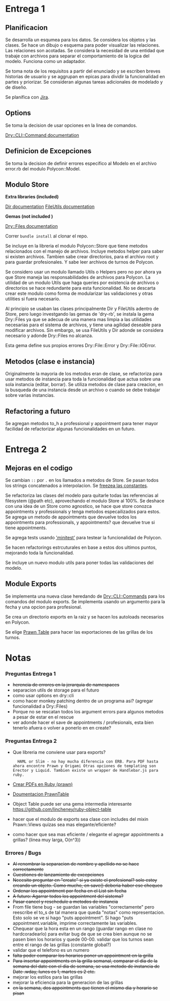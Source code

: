 # Entrega 1
## Planificacion 

Se desarrolla un esqumea para los datos. Se considera los objetos y las clases. Se hace un dibujo o esquema para poder visualizar las relaciones. Las relaciones son acotadas. Se considera la necesidad de una entidad que trabaje con archivos para separar el comportamiento de la logica del modelo. Funciona como un adaptador.

Se toma nota de los requisitos a partir del enunciado y se escriben breves historias de usuario y se aggrupan en epicas para dividir la funcionalidad en partes y priorizar. Se consideran algunas tareas adicionales de modelado y de diseño. 

Se planifica con [Jira](https://intimari.atlassian.net/jira/software/projects/POL/boards/1). 

## Options

Se toma la decision de usar opciones en la linea de comandos. 

[Dry::CLI::Command documentation](https://dry-rb.org/gems/dry-cli/0.6/)

## Definicion de Excepciones 

Se toma la decision de definir errores especifico al Modelo en el archivo error.rb del modulo Polycon::Model. 

## Modulo Store

__Extra libraries (included)__

[Dir documentation](https://ruby-doc.org/core-2.7.3/Dir.html#method-c-entries)
[FileUtils documentation](https://ruby-doc.org/stdlib-2.7.3/libdoc/fileutils/rdoc/FileUtils.html)

__Gemas (not included )__

[Dry::Files documentation](https://dry-rb.org/gems/dry-files/0.1/file-system-utilities/)

Correr ``` bundle install ``` al clonar el repo. 

Se incluye en la libreria el modulo Polycon::Store que tiene metodos relacionados con el manejo de archivos. Incluye metodos helper para saber si existen archivos. Tambien sabe crear directorios, para el archivo root y para guardar profesionales. Y sabe leer archivos de turnos de  Polycon. 

Se considero usar un modulo llamado Utils o Helpers pero no por ahora ya que Store maneja las responsabilidades de archivos para Polycon. La utilidad de un modulo Utils que haga queries por existencia de archivos o directorios se hace redundante para esta funcionalidad. No se descarta crear este modulo como forma de modularizar las validaciones y otras utilities si fuera necesario. 

Al principio se usaban las clases principalmente Dir y FileUtils adentro de Store, pero luego investgando las gemas de 'dry-rb', se instala la gema Dry::Files ya que se adecua de una manera mas limpia a las utilidades necesarias para el sistema de archivos, y tiene una agilidad deseable para modificar archivos. Sin embargo, se usa FileUtils y Dir adonde se considera necesario y adonde Dry::Files no alcanza. 

Esta gema define sus propios errores Dry::File::Error y Dry::File::IOError.

## Metodos (clase e instancia)

Originalmente la mayoria de los metodos eran de clase, se refactoriza para usar metodos de instancia para toda la funcionalidad que actua sobre una sola instancia (editar, borrar). Se utiliza metodos de clase para creacion, en la busqueda de una instancia desde un archivo o cuando se debe trabajar sobre varias instancias. 

## Refactoring a futuro 

Se agregan metodos to_h a professional y appointment para tener mayor facilidad de refactorizar algunas funcionalidades en un futuro.  

# Entrega 2


## Mejoras en el codigo

Se cambian `::` por `.` en los llamados a metodos de Store. Se pasan todos los strings concatenados a interpolacion. Se [freezea las constantes](https://hackernoon.com/freeze-your-constants-in-ruby-49e3238c19ef).

Se refactoriza las clases del modelo para quitarle todas las referencias al filesystem (@path etc), aprovechando el modulo Store al 100%. 
Se deshace con una idea de un Store como agnostico, se hace que store conozca appointments y professionals y tenga metodos especailizados para estos. 
Se agrega un metodo de appointments que devuelve todos los appointments para professionals, y appointments? que devuelve true si tiene appointments. 

Se agrega tests usando ['minitest'](https://docs.ruby-lang.org/en/2.1.0/MiniTest.html) para testear la funcionalidad de Polycon.

Se hacen refactorings estrcuturales en base a estos dos ultimos puntos, mejorando toda la funcionalidad.

Se incluye un nuevo modulo utils para poner todas las validaciones del modelo.

## Module Exports

Se implementa una nueva clase heredando de [Dry::CLI::Commands](https://dry-rb.org/gems/dry-cli/0.6/) para los comandos del modulo exports. Se implementa usando un argumento para la fecha y una opcion para profesional.

Se crea un directorio exports en la raiz y se hacen los autoloads necesarios en Polycon.

Se elige [Prawn Table](https://github.com/prawnpdf/prawnhttps://github.com/prawnpdf/prawn-table) para hacer las exportaciones de las grillas de los turnos.


# Notas

### __Preguntas Entrega 1__
- ~~herencia de errores en la jerarquia de namespaces~~
- separacion utils de storage para el futuro
- como usar options en dry::cli 
- como hacer monkey patching dentro de un programa asi? (agregar funcionalidad a Dry::Files)
- Porque no se rescatan todos los argument errors para algunos metodos a pesar de estar en el rescue
- ver adonde hacer el save de appointments / profesionals, esta bien tenerlo afuera o volver a ponerlo en en create?

### __Preguntas Entrega 2__
- Que libreria me conviene usar para exports?

        HAML or Slim - no hay mucha diferencia con ERB. Para PDF hasta ahora encontre Prawn y Origami Otras opciones de templating son Erector y Liquid. Tambien existe un wrapper de Handlebar.js para ruby.
- [Crear PDFs en Ruby (prawn)](https://www.go4expert.com/articles/create-pdf-documents-ruby-t29920/)

- [Doumentacion PrawnTable](https://github.com/prawnpdf/prawnhttps://github.com/prawnpdf/prawn-table) 
- Object Table puede ser una gema intermedia interesante https://github.com/lincheney/ruby-object-table
- hacer que el modulo de exports sea clase con includes del mixin Prawn::Views quizas sea mas elegante/eficiente?
- como hacer que sea mas eficiente / elegante el agregar appointments a grillas? (linea muy larga, O(n^3))

### __Errores / Bugs__
- ~~Al renombrar la separacion de nombre y apellido no se hace correctamente~~
- ~~Cuestiones de lanzamiento de excepciones~~ 
- ~~Necesito preguntar en "create" si ya existe el profesional? solo estoy creando un objeto. Como mucho, en save() deberia haber ese chequeo~~
- ~~Ordenar los appointment por fecha en el List sin fecha~~
- ~~A futuro: Agarrar todos los appointment del sistema?~~
- ~~Pasar cancel y reschedule a metodos de instancia~~
- From file tiene bug - se guardan las variables "correctamente" pero reescribe el to_s de tal manera que queda "notas" como representacion. Esto solo se ve si hago "puts appointment". Si hago "puts appointment.variable, imprime correctamente las variables.
- Chequear que la hora esta en un rango (guardar rango en clase no hardcoradearlo) para evitar bug de que se crea bien aunque no se pasen bien los horarios y quede 00-00. validar que los turnos sean entre el rango de las grillas (constante global?)
- validar que el telefono es un numero
- ~~falta poder comparar los horarios poner un appointment en la grilla~~
- ~~Para insertar appointments en la grilla semanal, comparar el dia de la semana del date con el dia de semana, se usa metodo de instancia de Date .wday, lunes es 1, martes es 2 etc.~~
- mejorar los estilos para las grillas 
- mejorar la eficiencia para la generacion de las grillas 
- ~~en la semana, dos appointments que tienen el mismo dia y horario se pisan~~